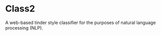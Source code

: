 # Class2
A web-based tinder style classifier for the purposes of natural language processing (NLP).
